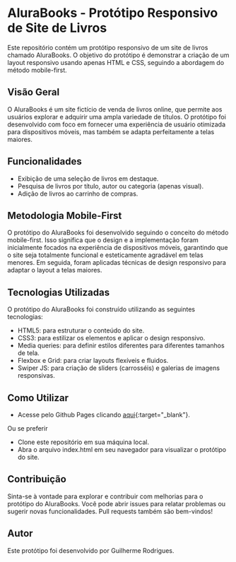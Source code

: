 # AluraBooks - Protótipo Responsivo de Site de Livros

Este repositório contém um protótipo responsivo de um site de livros chamado AluraBooks. O objetivo do protótipo é demonstrar a criação de um layout responsivo usando apenas HTML e CSS, seguindo a abordagem do método mobile-first.

## Visão Geral
O AluraBooks é um site fictício de venda de livros online, que permite aos usuários explorar e adquirir uma ampla variedade de títulos. O protótipo foi desenvolvido com foco em fornecer uma experiência de usuário otimizada para dispositivos móveis, mas também se adapta perfeitamente a telas maiores.

## Funcionalidades
- Exibição de uma seleção de livros em destaque.
- Pesquisa de livros por título, autor ou categoria (apenas visual).
- Adição de livros ao carrinho de compras.

## Metodologia Mobile-First
O protótipo do AluraBooks foi desenvolvido seguindo o conceito do método mobile-first. Isso significa que o design e a implementação foram inicialmente focados na experiência de dispositivos móveis, garantindo que o site seja totalmente funcional e esteticamente agradável em telas menores. Em seguida, foram aplicadas técnicas de design responsivo para adaptar o layout a telas maiores.

## Tecnologias Utilizadas
O protótipo do AluraBooks foi construído utilizando as seguintes tecnologias:

- HTML5: para estruturar o conteúdo do site.
- CSS3: para estilizar os elementos e aplicar o design responsivo.
- Media queries: para definir estilos diferentes para diferentes tamanhos de tela.
- Flexbox e Grid: para criar layouts flexíveis e fluidos.
- Swiper JS: para criação de sliders (carrosséis) e galerias de imagens responsivas.

## Como Utilizar
- Acesse pelo Github Pages clicando [aqui](https://switq.github.io/AluraBooks/){:target="_blank"}.

Ou se preferir
- Clone este repositório em sua máquina local.
- Abra o arquivo index.html em seu navegador para visualizar o protótipo do site.

## Contribuição
Sinta-se à vontade para explorar e contribuir com melhorias para o protótipo do AluraBooks. Você pode abrir issues para relatar problemas ou sugerir novas funcionalidades. Pull requests também são bem-vindos!

## Autor
Este protótipo foi desenvolvido por Guilherme Rodrigues.
